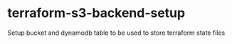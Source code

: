 # terraform-s3-backend-setup
Setup bucket and dynamodb table to be used to store terraform state files
